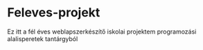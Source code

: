 # Feleves-projekt


Ez itt a fél éves weblapszerkészítő iskolai projektem programozási alalisperetek tantárgyból
